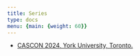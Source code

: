 ```yaml
---
title: Series
type: docs
menu: {main: {weight: 60}}
---
```


<ul>
    <li><a href="https://cascon.ca/2024/attending">CASCON 2024, York University, Toronto.</a></li>
</ul>
